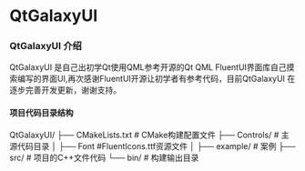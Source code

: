 # QtGalaxyUI  

### QtGalaxyUI 介绍

QtGalaxyUI 是自己出初学Qt使用QML参考开源的Qt QML FluentUI界面库自己摸索编写的界面UI,再次感谢FluentUI开源让初学者有参考代码，目前QtGalaxyUI 在逐步完善开发更新，谢谢支持。

#### 项目代码目录结构

QtGalaxyUI/
├── CMakeLists.txt      # CMake构建配置文件
├── Controls/                # 主源代码目录
│   ├── Font                  #FluentIcons.ttf资源文件
│ 
├── example/              # 案例
├── src/                     # 项目的C++文件代码
└── bin/                  # 构建输出目录
